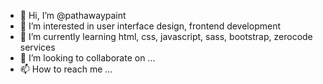 - 👋 Hi, I’m @pathawaypaint
- 👀 I’m interested in user interface design, frontend development
- 🌱 I’m currently learning html, css, javascript, sass, bootstrap, zerocode services
- 💞️ I’m looking to collaborate on ...
- 📫 How to reach me ...

<!---
pathawaypaint/pathawaypaint is a ✨ special ✨ repository because its `README.md` (this file) appears on your GitHub profile.
You can click the Preview link to take a look at your changes.
--->
